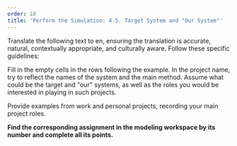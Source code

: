 ```yaml
---
order: 18
title: 'Perform the Simulation: 4.5. Target System and "Our System"'
---
```


Translate the following text to en, ensuring the translation is accurate, natural, contextually appropriate, and culturally aware. Follow these specific guidelines:

Fill in the empty cells in the rows following the example. In the project name, try to reflect the names of the system and the main method. Assume what could be the target and "our" systems, as well as the roles you would be interested in playing in such projects.

Provide examples from work and personal projects, recording your main project roles.

**Find the corresponding assignment in the modeling workspace by its number and complete all its points.**